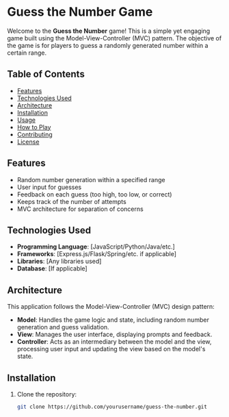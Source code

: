 # Guess the Number Game

Welcome to the **Guess the Number** game! This is a simple yet engaging game built using the Model-View-Controller (MVC) pattern. The objective of the game is for players to guess a randomly generated number within a certain range.

## Table of Contents

- [Features](#features)
- [Technologies Used](#technologies-used)
- [Architecture](#architecture)
- [Installation](#installation)
- [Usage](#usage)
- [How to Play](#how-to-play)
- [Contributing](#contributing)
- [License](#license)

## Features

- Random number generation within a specified range
- User input for guesses
- Feedback on each guess (too high, too low, or correct)
- Keeps track of the number of attempts
- MVC architecture for separation of concerns

## Technologies Used

- **Programming Language**: [JavaScript/Python/Java/etc.]
- **Frameworks**: [Express.js/Flask/Spring/etc. if applicable]
- **Libraries**: [Any libraries used]
- **Database**: [If applicable]
  
## Architecture

This application follows the Model-View-Controller (MVC) design pattern:

- **Model**: Handles the game logic and state, including random number generation and guess validation.
- **View**: Manages the user interface, displaying prompts and feedback.
- **Controller**: Acts as an intermediary between the model and the view, processing user input and updating the view based on the model's state.

## Installation

1. Clone the repository:
   ```bash
   git clone https://github.com/yourusername/guess-the-number.git
